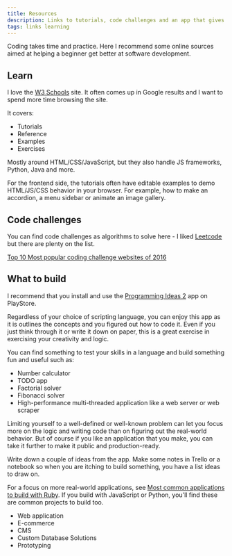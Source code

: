 ```yaml
---
title: Resources
description: Links to tutorials, code challenges and an app that gives you project ideas
tags: links learning
---
```


Coding takes time and practice. Here I recommend some online sources aimed at helping a beginner get better at software development.

## Learn

I love the [W3 Schools](https://www.w3schools.com/) site. It often comes up in Google results and I want to spend more time browsing the site.

It covers:

- Tutorials
- Reference
- Examples
- Exercises

Mostly around HTML/CSS/JavaScript, but they also handle JS frameworks, Python, Java and more.

For the frontend side, the tutorials often have editable examples to demo HTML/JS/CSS behavior in your browser. For example, how to make an accordion, a menu sidebar or animate an image gallery.


## Code challenges

You can find code challenges as algorithms to solve here - I liked [Leetcode](https://leetcode.com/) but there are plenty on the list.

[Top 10 Most popular coding challenge websites of 2016](https://www.freecodecamp.org/news/the-10-most-popular-coding-challenge-websites-of-2016-fb8a5672d22f/)


## What to build

I recommend that you install and use the [Programming Ideas 2](https://play.google.com/store/apps/details?id=com.alansa.ideabag2&hl=en&gl=US) app on PlayStore.

Regardless of your choice of scripting language, you can enjoy this app as it is outlines the concepts and you figured out how to code it. Even if you just think through it or write it down on paper, this is a great exercise in exercising your creativity and logic.

You can find something to test your skills in a language and build something fun and useful such as:

- Number calculator
- TODO app
- Factorial solver
- Fibonacci solver
- High-performance multi-threaded application like a web server or web scraper

Limiting yourself to a well-defined or well-known problem can let you focus more on the logic and writing code than on figuring out the real-world behavior. But of course if you like an application that you make, you can take it further to make it public and production-ready.

Write down a couple of ideas from the app. Make some notes in Trello or a notebook so when you are itching to build something, you have a list ideas to draw on.

For a focus on more real-world applications, see [Most common applications to build with Ruby](https://clutch.co/app-developers/resources/most-common-applications-ruby). If you build with JavaScript or Python, you'll find these are common projects to build too.

- Web application
- E-commerce
- CMS
- Custom Database Solutions
- Prototyping
